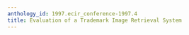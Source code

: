 ```yaml
---
anthology_id: 1997.ecir_conference-1997.4
title: Evaluation of a Trademark Image Retrieval System
---
```

